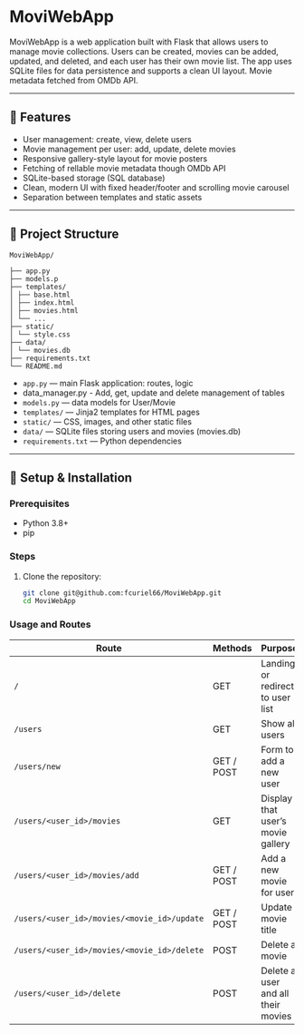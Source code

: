 # MoviWebApp

MoviWebApp is a web application built with Flask that allows users to manage movie collections. Users can be created, movies can be added, updated, and deleted, and each user has their own movie list. The app uses SQLite files for data persistence and supports a clean UI layout. Movie metadata fetched from OMDb API.

---

## 🚀 Features

- User management: create, view, delete users  
- Movie management per user: add, update, delete movies  
- Responsive gallery-style layout for movie posters
- Fetching of rellable movie metadata though OMDb API
- SQLite-based storage (SQL database)  
- Clean, modern UI with fixed header/footer and scrolling movie carousel  
- Separation between templates and static assets

---

## 📁 Project Structure
```
MoviWebApp/

├── app.py 
├── models.p 
├── templates/
│ ├── base.html
│ ├── index.html
│ ├── movies.html
│ └── ...
├── static/
│ └── style.css
├── data/
│ └── movies.db
├── requirements.txt
└── README.md
```

- `app.py` — main Flask application: routes, logic
- data_manager.py - Add, get, update and delete management of tables  
- `models.py` — data models for User/Movie  
- `templates/` — Jinja2 templates for HTML pages  
- `static/` — CSS, images, and other static files  
- `data/` — SQLite files storing users and movies (movies.db)  
- `requirements.txt` — Python dependencies

---

## 🧰 Setup & Installation

### Prerequisites

- Python 3.8+  
- pip  

### Steps

1. Clone the repository:

   ```bash
   git clone git@github.com:fcuriel66/MoviWebApp.git
   cd MoviWebApp
### Usage and Routes
   
| Route                                       | Methods    | Purpose                            |
| ------------------------------------------- | ---------- | ---------------------------------- |
| `/`                                         | GET        | Landing or redirect to user list   |
| `/users`                                    | GET        | Show all users                     |
| `/users/new`                                | GET / POST | Form to add a new user             |
| `/users/<user_id>/movies`                   | GET        | Display that user’s movie gallery  |
| `/users/<user_id>/movies/add`               | GET / POST | Add a new movie for user           |
| `/users/<user_id>/movies/<movie_id>/update` | GET / POST | Update movie title                 |
| `/users/<user_id>/movies/<movie_id>/delete` | POST       | Delete a movie                     |
| `/users/<user_id>/delete`                   | POST       | Delete a user and all their movies |
